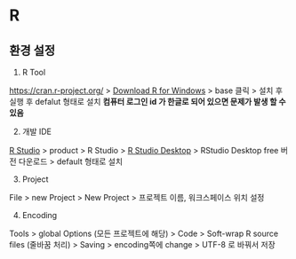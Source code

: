 # R

## 환경 설정

1) R Tool

https://cran.r-project.org/ > [Download R for Windows](https://cran.r-project.org/bin/windows/) > base 클릭 > 설치 후 실행 후 defalut 형태로 설치 **컴퓨터 로그인 id 가 한글로 되어 있으면 문제가 발생 할 수 있음**

2) 개발 IDE

[R Studio](https://rstudio.com/) > product > R Studio > [R Studio Desktop](https://rstudio.com/products/rstudio/download/) > RStudio Desktop free 버전 다운로드 > default 형태로 설치

3) Project

File > new Project > New Project > 프로젝트 이름, 워크스페이스 위치 설정

4) Encoding

Tools > global Options (모든 프로젝트에 해당) > Code > Soft-wrap R source files (줄바꿈 처리) > Saving > encoding쪽에 change > UTF-8 로 바꿔서 저장


